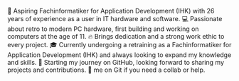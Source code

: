 🚀 Aspiring Fachinformatiker for Application Development (IHK) with 26 years of experience as a user in IT hardware and software.
💻 Passionate about retro to modern PC hardware, first building and working on computers at the age of 11.
🔥 Brings dedication and a strong work ethic to every project.
🎓 Currently undergoing a retraining as a Fachinformatiker for Application Development (IHK) and always looking to expand my knowledge and skills.
🔧 Starting my journey on GitHub, looking forward to sharing my projects and contributions.
📧 me on Git if you need a collab or help.

<!---
notyournick/notyournick is a ✨ special ✨ repository because its `README.md` (this file) appears on your GitHub profile.
You can click the Preview link to take a look at your changes.
--->
